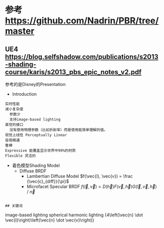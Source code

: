 # 参考 https://github.com/Nadrin/PBR/tree/master

## UE4 https://blog.selfshadow.com/publications/s2013-shading-course/karis/s2013_pbs_epic_notes_v2.pdf
参考的是Disney的Presentation

- Introduction
```
实时性能
减小复杂度
  参数少
  支持image-based lighting
直觉的接口
  没有使用物理参数（比如折射率）而是使用能简单理解的值。
视觉上线性 Perceptually Linear
容易精通
鲁棒
Expressive 能覆盖显示世界中99%的材质
Flexible 灵活的
```


- 着色模型Shading Model
  - Diffuse BRDF 
    - Lambertian Diffuse Model $f(\vec{l}, \vec{v}) = \frac {\vec{c}_{diff}}{\pi}$
    - Microfacet Specular BRDF $f(\vec{l}, \vec{v}) = D\left(\vec{h}\right) F\left(\vec{v}, \vec{h}\right) G\left(\vec{l}, \vec{v}, \vec{h}\right)$ /
      $\vec{n}$
      
```

## 关键词
```
image-based lighting
spherical harmonic lighting
{4\left(\vec{n} \dot \vec{l}\right)\left(\vec{n} \dot \vec{v}\right)}
```
